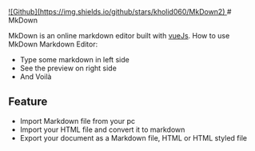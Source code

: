 <a href="https://github.com/kholid060/MkDown2" target="_blank">
![Github](https://img.shields.io/github/stars/kholid060/MkDown2)
</a>
# MkDown

MkDown is an online markdown editor built with [vueJs](https://vuejs.org). How to use MkDown Markdown Editor:

- Type some markdown in left side
- See the preview on right side
- And Voilà

## Feature

- Import Markdown file from your pc
- Import your HTML file and convert it to markdown
- Export your document as a Markdown file, HTML or HTML styled file